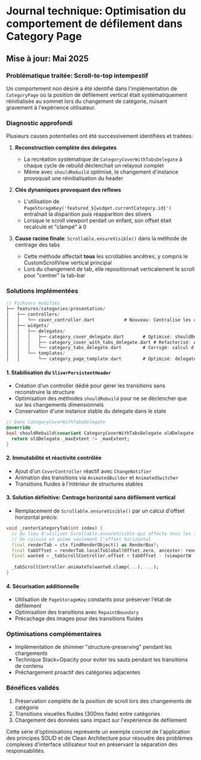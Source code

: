 # Journal technique: Optimisation du comportement de défilement dans Category Page

## Mise à jour: Mai 2025

### Problématique traitée: Scroll-to-top intempestif

Un comportement non désiré a été identifié dans l'implémentation de `CategoryPage` où la position de défilement vertical était systématiquement réinitialisée au sommet lors du changement de catégorie, nuisant gravement à l'expérience utilisateur.

### Diagnostic approfondi

Plusieurs causes potentielles ont été successivement identifiées et traitées:

1. **Reconstruction complète des delegates**
    - La recréation systématique de `CategoryCoverWithTabsDelegate` à chaque cycle de rebuild déclenchait un relayout complet
    - Même avec `shouldRebuild` optimisé, le changement d'instance provoquait une réinitialisation du header

2. **Clés dynamiques provoquant des reflows**
    - L'utilisation de `PageStorageKey('featured_${widget.currentCategory.id}')` entraînait la disparition puis réapparition des slivers
    - Lorsque le scroll viewport perdait un enfant, son offset était recalculé et "clampé" à 0

3. **Cause racine finale**: `Scrollable.ensureVisible()` dans la méthode de centrage des tabs
    - Cette méthode affectait **tous** les scrollables ancêtres, y compris le CustomScrollView vertical principal
    - Lors du changement de tab, elle repositionnait verticalement le scroll pour "centrer" la tab-bar

### Solutions implémentées

```dart
// Fichiers modifiés
├── features/categories/presentation/
│   ├── controllers/
│   │   └── cover_controller.dart           # Nouveau: Centralise les changements d'état
│   ├── widgets/
│   │   ├── delegates/
│   │   │   ├── category_cover_delegate.dart       # Optimisé: shouldRebuild
│   │   │   ├── category_cover_with_tabs_delegate.dart # Refactorisé: AnimatedBuilder
│   │   │   └── category_tabs_delegate.dart        # Corrigé: calcul d'offset horizontal
│   │   └── templates/
│   │       └── category_page_template.dart        # Optimisé: delegate stable + PageStorageKey
```

#### 1. Stabilisation du `SliverPersistentHeader`
- Création d'un controller dédié pour gérer les transitions sans reconstruire la structure
- Optimisation des méthodes `shouldRebuild` pour ne se déclencher que sur les changements dimensionnels
- Conservation d'une instance stable du delegate dans le state

```dart
// Dans CategoryCoverWithTabsDelegate
@override
bool shouldRebuild(covariant CategoryCoverWithTabsDelegate oldDelegate) {
  return oldDelegate._maxExtent != _maxExtent;
}
```

#### 2. Immutabilité et réactivité contrôlée
- Ajout d'un `CoverController` réactif avec `ChangeNotifier`
- Animation des transitions via `AnimatedBuilder` et `AnimatedSwitcher`
- Transitions fluides à l'intérieur de structures stables

#### 3. Solution définitive: Centrage horizontal sans défilement vertical
- Remplacement de `Scrollable.ensureVisible()` par un calcul d'offset horizontal précis:

```dart
void _centerCategoryTab(int index) {
  // Au lieu d'utiliser Scrollable.ensureVisible qui affecte tous les scrollables
  // On calcule et anime seulement l'offset horizontal
  final renderTab = ctx.findRenderObject() as RenderBox?;
  final tabOffset = renderTab.localToGlobal(Offset.zero, ancestor: renderTrack).dx;
  final wanted = _tabScrollController.offset + tabOffset - (viewportW - tabWidth) / 2;
  
  _tabScrollController.animateTo(wanted.clamp(...), ...);
}
```

#### 4. Sécurisation additionnelle
- Utilisation de `PageStorageKey` constants pour préserver l'état de défilement
- Optimisation des transitions avec `RepaintBoundary`
- Précachage des images pour des transitions fluides

### Optimisations complémentaires
- Implémentation de shimmer "structure-preserving" pendant les chargements
- Technique Stack+Opacity pour éviter les sauts pendant les transitions de contenu
- Préchargement proactif des catégories adjacentes

### Bénéfices validés
1. Préservation complète de la position de scroll lors des changements de catégorie
2. Transitions visuelles fluides (300ms fade) entre catégories
3. Chargement des données sans impact sur l'expérience de défilement

Cette série d'optimisations représente un exemple concret de l'application des principes SOLID et de Clean Architecture pour résoudre des problèmes complexes d'interface utilisateur tout en préservant la séparation des responsabilités.